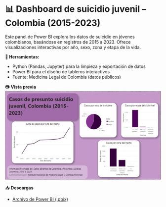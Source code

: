 # 📊 Dashboard de suicidio juvenil – Colombia (2015-2023)

Este panel de Power BI explora los datos de suicidio en jóvenes colombianos, basándose en registros de 2015 a 2023. Ofrece visualizaciones interactivas por año, sexo, zona y etapa de la vida.

**🔧 Herramientas:**
- Python (Pandas, Jupyter) para la limpieza y exportación de datos
- Power BI para el diseño de tableros interactivos
- Fuente: Medicina Legal de Colombia (datos públicos)


📷 **Vista previa**
![Vista previa del tablero](dashboard_preview.jpg)

📥 **Descargas**
- [Archivo de Power BI (.pbix)](suicidio_PBI.pbix)
